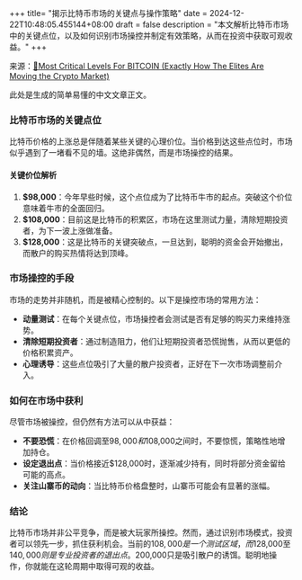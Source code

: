 +++
title= "揭示比特币市场的关键点与操作策略"
date = 2024-12-22T10:48:05.455144+08:00
draft = false
description = "本文解析比特币市场中的关键点位，以及如何识别市场操控并制定有效策略，从而在投资中获取可观收益。"
+++

来源：[🚨Most Critical Levels For BITCOIN (Exactly How The Elites Are Moving the Crypto Market)](https://www.youtube.com/watch?v=N12ex8f_jPE)

此处是生成的简单易懂的中文文章正文。

### 比特币市场的关键点位

比特币价格的上涨总是伴随着某些关键的心理价位。当价格到达这些点位时，市场似乎遇到了一堵看不见的墙。这绝非偶然，而是市场操控的结果。

#### 关键价位解析

1. **$98,000**：今年早些时候，这个点位成为了比特币牛市的起点。突破这个价位意味着牛市的全面回归。
2. **$108,000**：目前这是比特币的积累区，市场在这里测试力量，清除短期投资者，为下一波上涨做准备。
3. **$128,000**：这是比特币的关键突破点，一旦达到，聪明的资金会开始撤出，而散户的购买热情将达到顶峰。

### 市场操控的手段

市场的走势并非随机，而是被精心控制的。以下是操控市场的常用方法：

- **动量测试**：在每个关键点位，市场操控者会测试是否有足够的购买力来维持涨势。
- **清除短期投资者**：通过制造阻力，他们让短期投资者恐慌抛售，从而以更低的价格积累资产。
- **心理诱导**：这些点位吸引了大量的散户投资者，正好在下一次市场调整前介入。

### 如何在市场中获利

尽管市场被操控，但仍然有方法可以从中获益：

- **不要恐慌**：在价格回调至$98,000和$108,000之间时，不要惊慌，策略性地增加持仓。
- **设定退出点**：当价格接近$128,000时，逐渐减少持有，同时将部分资金留给可能的高点。
- **关注山寨币的动向**：当比特币价格盘整时，山寨币可能会有显著的涨幅。

### 结论

比特币市场并非公平竞争，而是被大玩家所操控。然而，通过识别市场模式，投资者可以领先一步，抓住获利机会。当前的$108,000是一个测试区域，而$128,000至$140,000则是专业投资者的退出点。$200,000只是吸引散户的诱饵。聪明地操作，你就能在这轮周期中取得可观的收益。